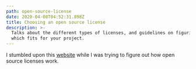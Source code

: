 ```yaml
---
path: open-source-license
date: 2020-04-08T04:52:31.898Z
title: Choosing an open source license
description: >-
  Talks about the different types of licenses, and guidelines on figuring out
  which fits for your project.
---
```


I stumbled upon this [website](https://choosealicense.com/) while I was trying to figure out how open source licenses work.
